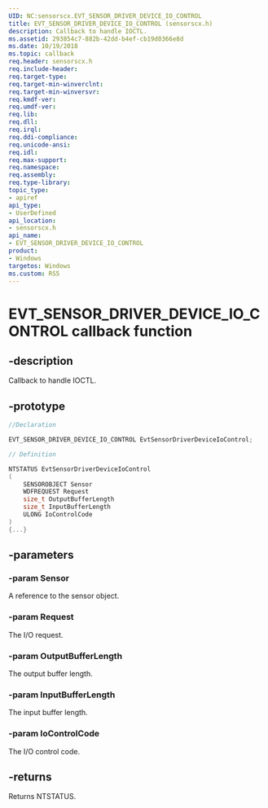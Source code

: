 ```yaml
---
UID: NC:sensorscx.EVT_SENSOR_DRIVER_DEVICE_IO_CONTROL
title: EVT_SENSOR_DRIVER_DEVICE_IO_CONTROL (sensorscx.h)
description: Callback to handle IOCTL.
ms.assetid: 293854c7-882b-42dd-b4ef-cb19d0366e8d
ms.date: 10/19/2018
ms.topic: callback
req.header: sensorscx.h
req.include-header:
req.target-type:
req.target-min-winverclnt:
req.target-min-winversvr:
req.kmdf-ver:
req.umdf-ver:
req.lib:
req.dll:
req.irql: 
req.ddi-compliance:
req.unicode-ansi:
req.idl:
req.max-support:
req.namespace:
req.assembly:
req.type-library: 
topic_type: 
- apiref
api_type: 
- UserDefined
api_location: 
- sensorscx.h
api_name: 
- EVT_SENSOR_DRIVER_DEVICE_IO_CONTROL
product:
- Windows
targetos: Windows
ms.custom: RS5
---
```


# EVT_SENSOR_DRIVER_DEVICE_IO_CONTROL callback function

## -description

Callback to handle IOCTL.

## -prototype

```cpp
//Declaration

EVT_SENSOR_DRIVER_DEVICE_IO_CONTROL EvtSensorDriverDeviceIoControl; 

// Definition

NTSTATUS EvtSensorDriverDeviceIoControl 
(
	SENSOROBJECT Sensor
	WDFREQUEST Request
	size_t OutputBufferLength
	size_t InputBufferLength
	ULONG IoControlCode
)
{...}

```

## -parameters

### -param Sensor

A reference to the sensor object.

### -param Request

The I/O request.

### -param OutputBufferLength

The output buffer length.

### -param InputBufferLength

The input buffer length.

### -param IoControlCode

The I/O control code.

## -returns

Returns NTSTATUS.
